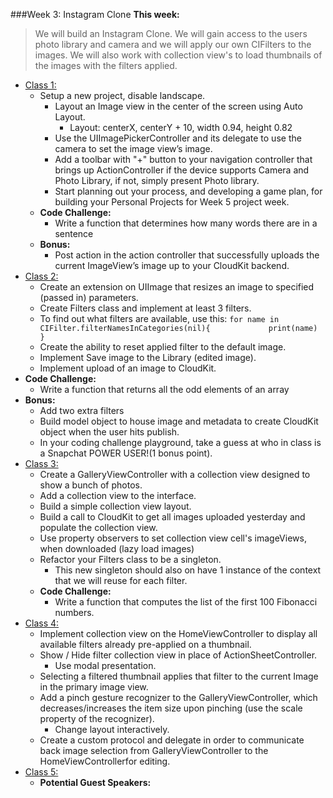 ###Week 3: Instagram Clone
**This week:**
>We will build an Instagram Clone. We will gain access to the users photo library and camera and we will
apply our own CIFilters to the images. We will also work with collection view's to load thumbnails
of the images with the filters applied.

  * [Class 1:](class-1/)
  	* Setup a new project, disable landscape.
	  * Layout an Image view in the center of the screen using Auto Layout.
		* Layout: centerX, centerY + 10, width 0.94, height 0.82
	  * Use the UIImagePickerController and its delegate to use the camera to set the image view’s image.
	  * Add a toolbar with "+" button to your navigation controller that brings up ActionController if the device supports Camera and Photo Library, if not, simply present Photo library.
	  * Start planning out your process, and developing a game plan, for building your Personal Projects for Week 5 project week.
	* **Code Challenge:**
		* Write a function that determines how many words there are in a sentence
	* **Bonus:**
		* Post action in the action controller that successfully uploads the current ImageView’s image up to your CloudKit backend.
  * [Class 2:](class-2/)
    * Create an extension on UIImage that resizes an image to specified (passed in) parameters.
    * Create Filters class and implement at least 3 filters.
    * To find out what filters are available, use this:
  	`for name in CIFilter.filterNamesInCategories(nil){            
  	print(name)
  	}`
    * Create the ability to reset applied filter to the default image.
    * Implement Save image to the Library (edited image).
    * Implement upload of an image to CloudKit.
  * **Code Challenge:**
    * Write a function that returns all the odd elements of an array
  * **Bonus:**
    * Add two extra filters
    * Build model object to house image and metadata to create CloudKit object when the user hits publish.
    * In your coding challenge playground, take a guess at who in class is a Snapchat POWER USER!(1 bonus point).
  * [Class 3:](class-3/)
    * Create a GalleryViewController with a collection view designed to show a bunch of photos.
    * Add a collection view to the interface.
    * Build a simple collection view layout.
    * Build a call to CloudKit to get all images uploaded yesterday and populate the collection view.
    * Use property observers to set collection view cell's imageViews, when downloaded (lazy load images)
    * Refactor your Filters class to be a singleton.
    	* This new singleton should also on have 1 instance of the context that we will reuse for each filter.
	* **Code Challenge:**
		* Write a function that computes the list of the first 100 Fibonacci numbers.
  * [Class 4:](class-4/)
 	  * Implement collection view on the HomeViewController to display all available filters already pre-applied on a thumbnail.
	  * Show / Hide filter collection view in place of ActionSheetController.
		* Use modal presentation.
	  * Selecting a filtered thumbnail applies that filter to the current Image in the primary image view.
	  * Add a pinch gesture recognizer to the GalleryViewController, which decreases/increases the item size upon pinching (use the scale property of the recognizer).
		* Change layout interactively.
	  * Create a custom protocol and delegate in order to communicate back image selection from GalleryViewController to the HomeViewControllerfor editing.
  * [Class 5:](class-5/)
  	* **Potential Guest Speakers:**
